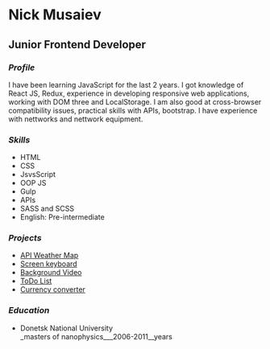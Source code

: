 # Nick Musaiev

## Junior Frontend Developer

### _Profile_

I have been learning JavaScript for the last 2 years. I got knowledge of React JS, Redux, experience in developing responsive web applications, working with DOM three and LocalStorage. I am also good at cross-browser compatibility issues, practical skills with APIs, bootstrap. I have experience with nettworks and nettwork equipment.

### _Skills_
* HTML
* CSS 
* JsvsScript 
* OOP JS
* Gulp
* APIs
* SASS and SCSS
* English: Pre-intermediate

### _Projects_
* [API Weather Map](https://github.com/NickMusaiev/weather_map)
* [Screen keyboard](https://github.com/NickMusaiev/keyboard)
* [Background Video](https://github.com/NickMusaiev/background_video)
* [ToDo List](https://github.com/NickMusaiev/ToDoList)
* [Currency converter](https://github.com/NickMusaiev/CurrencyConverter)

### _Education_
* Donetsk National University\
_masters of nanophysics___2006-2011__years
